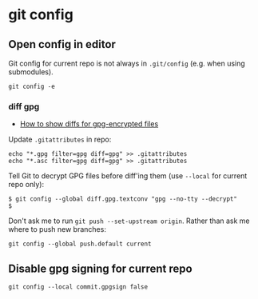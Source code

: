 # git config

## Open config in editor

Git config for current repo is not always in `.git/config` (e.g. when using submodules).

```text
git config -e
```

### diff gpg

- [How to show diffs for gpg-encrypted files](https://gist.github.com/marceloalmeida/e6593b93b388cdf1dbc282dffd424d1b#file-readme-md)

Update `.gitattributes` in repo:

```shell
echo "*.gpg filter=gpg diff=gpg" >> .gitattributes
echo "*.asc filter=gpg diff=gpg" >> .gitattributes
```

Tell Git to decrypt GPG files before diff'ing them (use `--local` for current repo only):

```shell
$ git config --global diff.gpg.textconv "gpg --no-tty --decrypt"
$
```


Don't ask me to run `git push --set-upstream origin`.  Rather than ask me where to push new branches:

```shell
git config --global push.default current
```

## Disable gpg signing for current repo

```
git config --local commit.gpgsign false
```